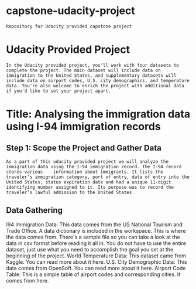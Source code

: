 # capstone-udacity-project
    Repository for Udacity provided capstone project

# Udacity Provided Project
    In the Udacity provided project, you'll work with four datasets to complete the project. The main dataset will include data on immigration to the United States, and supplementary datasets will include data on airport codes, U.S. city demographics, and temperature data. You're also welcome to enrich the project with additional data if you'd like to set your project apart.

# Title: Analysing the immigration data using I-94 immigration records 

## Step 1: Scope the Project and Gather Data

    As a part of this udacity provided project we will analyze the immigration data using the I-94 immigration record. The I-94 record stores various    information about immigrants. It lists the traveler’s immigration category, port of entry, data of entry into the United States, status expiration date and had a unique 11-digit identifying number assigned to it. Its purpose was to record the traveler’s lawful admission to the United States
## Data Gathering
I94 Immigration Data: This data comes from the US National Tourism and Trade Office. A data dictionary is included in the workspace. This is where the data comes from. There's a sample file so you can take a look at the data in csv format before reading it all in. You do not have to use the entire dataset, just use what you need to accomplish the goal you set at the beginning of the project.
World Temperature Data: This dataset came from Kaggle. You can read more about it here.
U.S. City Demographic Data: This data comes from OpenSoft. You can read more about it here.
Airport Code Table: This is a simple table of airport codes and corresponding cities. It comes from here.
